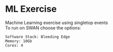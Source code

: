 # ML Exercise

Machine Learning exercise using singletop events <br/>
To run on SWAN choose the options: <br/>
```
Software Stack: Bleeding Edge
Memory: 10Gb
Cores: 4 
```
